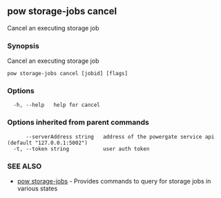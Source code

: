 ## pow storage-jobs cancel

Cancel an executing storage job

### Synopsis

Cancel an executing storage job

```
pow storage-jobs cancel [jobid] [flags]
```

### Options

```
  -h, --help   help for cancel
```

### Options inherited from parent commands

```
      --serverAddress string   address of the powergate service api (default "127.0.0.1:5002")
  -t, --token string           user auth token
```

### SEE ALSO

* [pow storage-jobs](pow_storage-jobs.md)	 - Provides commands to query for storage jobs in various states

